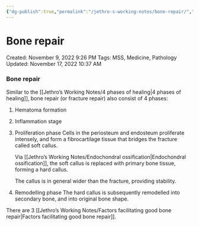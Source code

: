 ```yaml
---
{"dg-publish":true,"permalink":"/jethro-s-working-notes/bone-repair/","dgPassFrontmatter":true}
---
```



# Bone repair

Created: November 9, 2022 9:26 PM
Tags: MSS, Medicine, Pathology
Updated: November 17, 2022 10:37 AM

### Bone repair

Similar to the [[Jethro’s Working Notes/4 phases of healing\|4 phases of healing]], bone repair (or fracture repair) also consist of 4 phases:

1. Hematoma formation
2. Inflammation stage
3. Proliferation phase
    Cells in the periosteum and endosteum proliferate intensely, and form a fibrocartilage tissue that bridges the fracture called soft callus.
    
    Via [[Jethro’s Working Notes/Endochondral ossification\|Endochondral ossification]], the soft callus is replaced with primary bone tissue, forming a hard callus.
    
    The callus is in general wider than the fracture, providing stability.
4. Remodelling phase
    The hard callus is subsequently remodelled into secondary bone, and into original bone shape.

There are 3 [[Jethro’s Working Notes/Factors facilitating good bone repair\|Factors facilitating good bone repair]].